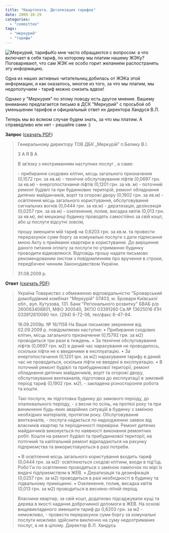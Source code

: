 ```yaml
---
title: "Квартплата. Детализация тарифов"
date: 2009-10-29
categories: 
  - "committee"
tags: 
  - "меркурий"
  - "тарифы"
---
```


![Меркурий, тарифы](http://shevchenko4a.brovary.org/wp-content/uploads/2009/10/08-01-18.jpg "Меркурий, тарифы")Ко мне часто обращаются с вопросом: а что включает в себя тариф, по которому мы платим нашему ЖЭКу? Поговаривают, что сам ЖЭК не особо горит желанием распостранять эту информацию.

Одна из наших активных читательниц добилась от ЖЭКа этой информации, и как оказалось, многое из того, за что мы платим, мы недополучаем - тариф можно снизить вдвое!

Однако у "Меркурия" по этому поводу есть другое мнение. Вашему вниманию предлагается письмо в ДСК "Меркурий" с просьбой об уменьшении тарифов и официальный ответ их директора Хандуся В.Л.

Теперь мы во всяком случае будем знать, за что мы платим. А справедливо или нет - решайте сами :) <!--more-->

**Запрос** ([скачать PDF](https://docs.google.com/fileview?id=0B15gOycbY2u7YzM1YmFhOGUtMmUxZC00NjQ4LWE4MGItMjkxODA5YmRhZDQ1&hl=en))

> Генеральному директору ТОВ ДБК „Меркурій” п.Белику В.І.
> 
> З А Я В А
> 
> В зв’язку з неотриманням наступних послуг , а саме:
> 
> \- прибирання сходових клітин, місць загального призначення (0,1572 грн. за кв.м) - технічне обслуговування ліфтів (0,0697 грн. за кв.м) - енергопостачання ліфтів (0,1201 грн. за кв. м) - поточний ремонт будівлі та при будинкових територій, ремонт обладнання дитячих майданчиків, воріт та огорожі двору (0,1902 грн. за кв.м) - освітлення місць загального користування, обслуговування сигнальних вогнів (0,0444 грн. за кв.м) - дератизація, дезінсекція (0,0257 грн. за кв.м) - озеленення, полив, висадка квітів (0,013 грн. за кв.м), які мешканці будинку проводять самостійно за свій кошт, або ці послуги відсутні зовсім,
> 
> прошу зменшити мій тариф на 0,6203 грн. за кв.м. та провести перерахунок суми боргу за комунальні послуги з дати підписання мною Акту о прийманні квартири в користування. До вирішення даного питання оплату за послуги по утриманню будинку проводити відмовляюся. Відповідь прошу надати письмово рекомендованим листом з повідомленням про вручення в строки, передбачені чинним Законодавством України.
> 
> 31.08.2009 р.

**Ответ** ([скачать PDF](https://docs.google.com/fileview?id=0B15gOycbY2u7OTU4MTJmZjUtM2NhMy00M2M5LWE4NzgtZDkxYjY1M2UyOWI0&hl=en))

> Україна Товариство з обмеженою відповідальністю "Броварський домобудівний комбінат "Меркурій" 07403, м. Бровари Київської обл., вул. Кутузова, 131. Банк "Регіонального розвитку" БВАБ р/р 260063408801, МФО 300540, ЗКПО 03391260 Св.№ 13625016 ІПН 033912610060 тел. (294) 6-72-06, тел/факс 6-47-94.
> 
> 16.09.2009р. № 16/1158 На Ваше письмове звернення від 02.09.2009 р. повідомляємо наступне: • Прибирання сходових клітин, місць загального призначення (0,15792 гри. за м2) проводиться три рази в тиждень. • За технічне обслуговування ліфтів (0,0697 грн. м2) в даний час нарахування не проводилось, оскільки ліфти не є введеними в експлуатацію. • За енергопостачання (0,1201 ірн. за м2) нарахування тарифу в даний час не проводиться, оскільки ліфти не введені в експлуатацію. • В поточний ремонт будівлі та прибудинкової території, ремонт обладнання дитячих майданчиків, воріт та огорожі двору, обслуговування вентканалів, підготовка до експлуатації в зимовий період тариф (0,1902 грн. м2), - закладена різносторонпя робота та кошти.
> 
> Такі послуги, як підготовка будинку до зимового періоду, до опалювального періоду, - з весни по осінь, на протязі року та при виникненні будь-яких аварійних ситуацій в будинку з заміною необхідних матеріалів, протягом року. Обслуговування вентканалів, - послуга надається по надходженню заявок від власників квартир та періодичності перевірки. Ремонт дитячих майданчиків виконується по наявності виконання ремонтних робіт. Кошти на ремонт будівлі та прибудинкової території, на поточний та капітальний ремонт відкладаються на рахунку підприємства та використовуються в разі потреби.
> 
> • В освітлення місць загального користування входить тариф (0,0444 грн. за м2): освітлюються сходові клітини, входи в під'їзд. Робо'і'и по освітленню проводяться з заміною лампочок по мірі їх видачі підприємством в ЖЕВ. • Дератизація та дезинфікація (0,0257 грн. за м2) проводиться в разі необхідності в будинку та підвальному приміщенні. • Озеленення, полив, висадка квітів (0,013 грн. за м2) проводиться в весняно-літній період.
> 
> Власники квартир, за свій кошт, додатково підсаджували кущі та дерева в якості надання доброчинної допомоги в ЖЕВ. На основі вищевикладеного зменшити тариф до 0,6203 грн. за м2 - неможливо, - провести перерахунок суми боргу за комунальні послуги можливо здійснити виключно на суму недоотриманих послуг, а не в цілому. Директор В.Л. Хандусь
